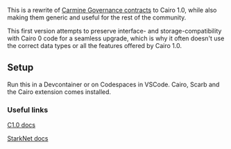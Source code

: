 This is a rewrite of [Carmine Governance contracts](https://github.com/CarmineOptions/carmine-protocol/tree/master/contracts/governance) to Cairo 1.0, while also making them generic and useful for the rest of the community.

This first version attempts to preserve interface- and storage-compatibility with Cairo 0 code for a seamless upgrade, which is why it often doesn't use the correct data types or all the features offered by Cairo 1.0.

## Setup

Run this in a Devcontainer or on Codespaces in VSCode. Cairo, Scarb and the Cairo extension comes installed.


### Useful links

[C1.0 docs](https://cairo-lang.org/docs/v1.0/index.html)

[StarkNet docs](https://docs.starknet.io/documentation/)

